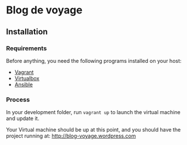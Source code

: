 # Blog de voyage

## Installation

### Requirements

Before anything, you need the following programs installed on your host:

  * [Vagrant](https://www.vagrantup.com/downloads.html)
  * [Virtualbox](https://www.virtualbox.org/wiki/Linux_Downloads)
  * [Ansible](http://docs.ansible.com/intro_installation.html)


### Process

In your development folder, run `vagrant up` to launch the virtual machine and update it.

Your Virtual machine should be up at this point, and you should have the project running at: http://blog-voyage.wordpress.com
